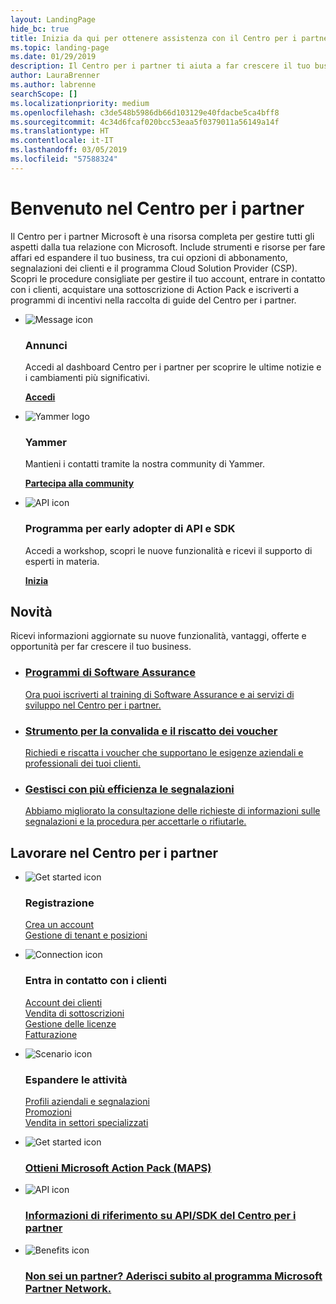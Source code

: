 ```yaml
---
layout: LandingPage
hide_bc: true
title: Inizia da qui per ottenere assistenza con il Centro per i partner
ms.topic: landing-page
ms.date: 01/29/2019
description: Il Centro per i partner ti aiuta a far crescere il tuo business nel programma Microsoft Cloud Solution Provider (CSP). Configura il tuo account, entra in contatto con i clienti, acquista una sottoscrizione di Action Park e trova altre informazioni per i partner nei programmi CSP e MPN. 
author: LauraBrenner
ms.author: labrenne
searchScope: []
ms.localizationpriority: medium
ms.openlocfilehash: c3de548b5986db66d103129e40fdacbe5ca4bff8
ms.sourcegitcommit: 4c34d6fcaf020bcc53eaa5f0379011a56149a14f
ms.translationtype: HT
ms.contentlocale: it-IT
ms.lasthandoff: 03/05/2019
ms.locfileid: "57588324"
---
```

# <a name="welcome-to-partner-center"></a>Benvenuto nel Centro per i partner

Il Centro per i partner Microsoft è una risorsa completa per gestire tutti gli aspetti dalla tua relazione con Microsoft. Include strumenti e risorse per fare affari ed espandere il tuo business, tra cui opzioni di abbonamento, segnalazioni dei clienti e il programma Cloud Solution Provider (CSP). Scopri le procedure consigliate per gestire il tuo account, entrare in contatto con i clienti, acquistare una sottoscrizione di Action Pack e iscriverti a programmi di incentivi nella raccolta di guide del Centro per i partner.


<ul id="products1" class="cardsF cols cols3 panelContent singlePanelContent">
    <li>
        <div class="cardSize">
            <div class="cardPadding">
                <div class="card">
                    <div class="cardImageOuter">
                        <div class="cardImage">
                            <img alt="Message icon" src="images/message-icon.png" data-linktype="external">
                        </div>
                    </div>
                    <div class="cardText">
                        <h3>Annunci</h3>
                        <p>Accedi al dashboard Centro per i partner per scoprire le ultime notizie e i cambiamenti più significativi.</p>
                        <p><a href="https://partner.microsoft.com/pcv/announcements"><b>Accedi</b></a></p>
                    </div>
                </div>
            </div>
        </div>
    </li>
    <li>
        <div class="cardSize">
            <div class="cardPadding">
                <div class="card">
                    <div class="cardImageOuter">
                        <div class="cardImage">
                            <img alt="Yammer logo" src="images/yammer-logo.png" data-linktype="external">
                        </div>
                    </div>
                    <div class="cardText">
                        <h3>Yammer</h3>
                        <p>Mantieni i contatti tramite la nostra community di Yammer.</p>
                        <p><a href="https://go.microsoft.com/fwlink/p/?linkid=851605"><b>Partecipa alla community</b></a></p>
                    </div>
                </div>
            </div>
        </div>
    </li>  
    <li>
        <div class="cardSize">
            <div class="cardPadding">
                <div class="card">
                    <div class="cardImageOuter">
                        <div class="cardImage">
                            <img alt="API icon" src="images/i_api.png" data-linktype="external">
                        </div>
                    </div>
                    <div class="cardText">
                        <h3>Programma per early adopter di API e SDK</h3>
                        <p>Accedi a workshop, scopri le nuove funzionalità e ricevi il supporto di esperti in materia.</p>
                        <p><a href="/partner-center/develop/early-adopter-program"><b>Inizia</b></a></p>
                    </div>
                </div>
            </div>
        </div>
    </li>    
</ul>

<h2>Novità</h2>
<p>Ricevi informazioni aggiornate su nuove funzionalità, vantaggi, offerte e opportunità per far crescere il tuo business.</p>
<ul id="products1" class="cardsZ cols cols3 panelContent singlePanelContent">
    <li>
        <div class="cardSize">
            <div class="cardPadding">
                <div class="card">
                    <div class="cardText"><a href="/partner-center/software-assurance-lp">
                        <h3>Programmi di Software Assurance</h3>
                        <p>Ora puoi iscriverti al training di Software Assurance e ai servizi di sviluppo nel Centro per i partner.</p></a>
                    </div>
                </div>
            </div>
        </div>
    </li>
    <li>
        <div class="cardSize">
            <div class="cardPadding">
                <div class="card">
                    <div class="cardText"><a href="/partner-center/voucher-validation-tool">
                        <h3>Strumento per la convalida e il riscatto dei voucher</h3>
                        <p>Richiedi e riscatta i voucher che supportano le esigenze aziendali e professionali dei tuoi clienti.</p></a>
                    </div>
                </div>
            </div>
        </div>
    </li>
    <li>
        <div class="cardSize">
            <div class="cardPadding">
                <div class="card">
                    <div class="cardText"><a href="/partner-center/responding-to-referrals#new-referrals">
                        <h3>Gestisci con più efficienza le segnalazioni</h3>
                        <p>Abbiamo migliorato la consultazione delle richieste di informazioni sulle segnalazioni e la procedura per accettarle o rifiutarle.</p></a>
                    </div>
                </div>
            </div>
        </div>
    </li>       
</ul>


<h2>Lavorare nel Centro per i partner</h2>

<ul id="products1" class="cardsC cols cols3 panelContent singlePanelContent">
    <li>
        <div class="cardSize">
            <div class="cardPadding">
                <div class="card">
                    <div class="cardImageOuter">
                        <div class="cardImage bgdAccent1">
                            <img alt="Get started icon" src="https://docs.microsoft.com/media/illustrations/sql-get-started-understand.svg" data-linktype="external">
                        </div>
                    </div>
                    <div class="cardText">
                        <h3>Registrazione</h3>
                        <p><a href="/partner-center/mpn-create-a-partner-center-account">Crea un account</a><br /><a href="/partner-center/azure-active-directory-tenants-and-partner-center">Gestione di tenant e posizioni</a></p>
                    </div>
                </div>
            </div>
        </div>
    </li>
    <li>
        <div class="cardSize">
            <div class="cardPadding">
                <div class="card">
                    <div class="cardImageOuter">
                        <div class="cardImage bgdAccent1">
                            <img alt="Connection icon" src="https://docs.microsoft.com/media/illustrations/virtualization-hperv-server-community.svg" data-linktype="external">
                        </div>
                    </div>
                    <div class="cardText">
                        <h3>Entra in contatto con i clienti</h3>
                        <p><a href="/partner-center/customer-accounts">Account dei clienti</a><br /><a href="/partner-center/customer-subscriptions">Vendita di sottoscrizioni</a><br /><a href="/partner-center/assign-licenses-to-users">Gestione delle licenze</a><br /><a href="/partner-center/billing">Fatturazione</a></p>
                    </div>
                </div>
            </div>
        </div>
    </li>
    <li>
        <div class="cardSize">
            <div class="cardPadding">
                <div class="card">
                    <div class="cardImageOuter">
                        <div class="cardImage bgdAccent1">
                            <img alt="Scenario icon" src="https://docs.microsoft.com/media/illustrations/biztalk-get-started-scenarios.svg" data-linktype="external">
                        </div>
                    </div>
                    <div class="cardText">
                        <h3>Espandere le attività</h3>
                        <p><a href="/partner-center/referrals">Profili aziendali e segnalazioni</a><br /><a href="/partner-center/promotions">Promozioni</a><br /><a href="/partner-center/get-special-pricing-for-offers">Vendita in settori specializzati</a></p>
                    </div>
                </div>
            </div>
        </div>
    </li>
</ul>




<ul id="products2" class="cardsY cols cols3 panelContent singlePanelContent">
    <li>
        <div class="cardSize">
            <div class="cardPadding">
                <div class="card">
                    <div class="cardImageOuter">
                        <div class="cardImage bgdAccent1">
                            <img alt="Get started icon" src="https://docs.microsoft.com/media/common/i_get-started.svg" data-linktype="external">
                        </div>
                    </div>
                    <div class="cardText">
                        <h3><a href="/partner-center/mpn-get-action-pack">Ottieni Microsoft Action Pack (MAPS)</a></h3>
                    </div>
                </div>
            </div>
        </div>
    </li>
    <li>
        <div class="cardSize">
            <div class="cardPadding">
                <div class="card">
                    <div class="cardImageOuter">
                        <div class="cardImage bgdAccent1">
                            <img alt="API icon" src="https://docs.microsoft.com/media/common/i_api-reference.svg" data-linktype="external">
                        </div>
                    </div>                
                    <div class="cardText">
                        <h3><a href="/partner-center/develop/">Informazioni di riferimento su API/SDK del Centro per i partner</a></h3>
                    </div>
                </div>
            </div>
        </div>
    </li>
    <li>
        <div class="cardSize">
            <div class="cardPadding">
                <div class="card">
                    <div class="cardImageOuter">
                        <div class="cardImage bgdAccent1">
                            <img alt="Benefits icon" src="https://docs.microsoft.com//media/common/i_benefits.svg" data-linktype="external">
                        </div>
                    </div>
                    <div class="cardText">
                        <h3><a href="https://partners.microsoft.com/PartnerProgram/simplifiedenrollment.aspx">Non sei un partner? Aderisci subito al programma Microsoft Partner Network.</a></h3>
                    </div>
                </div>
            </div>
        </div>
    </li>    
</ul>


